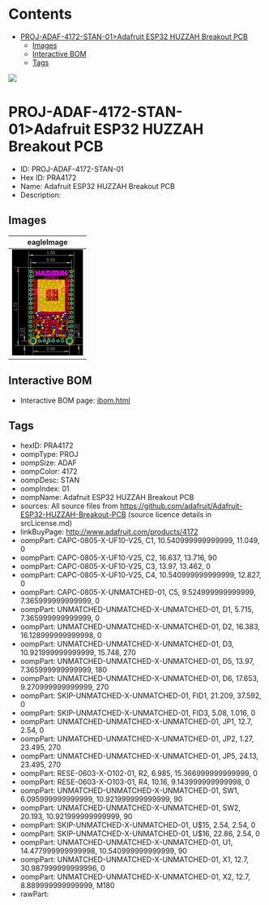 



Contents
========

* [PROJ-ADAF-4172-STAN-01>Adafruit ESP32 HUZZAH Breakout PCB](#proj-adaf-4172-stan-01adafruit-esp32-huzzah-breakout-pcb)
	* [Images](#images)
	* [Interactive BOM](#interactive-bom)
	* [Tags](#tags)
  
![][im]
# PROJ-ADAF-4172-STAN-01>Adafruit ESP32 HUZZAH Breakout PCB

- ID: PROJ-ADAF-4172-STAN-01
- Hex ID: PRA4172
- Name: Adafruit ESP32 HUZZAH Breakout PCB
- Description: 

## Images
  
  

|eagleImage|
| :---: |
|[![eagleImage](eagleImage_140.png)](eagleImage_600.png)|

## Interactive BOM

- Interactive BOM page: [ibom.html](kicad/bom/ibom.html)

## Tags

- hexID: PRA4172
- oompType: PROJ
- oompSize: ADAF
- oompColor: 4172
- oompDesc: STAN
- oompIndex: 01
- oompName: Adafruit ESP32 HUZZAH Breakout PCB
- sources: All source files from https://github.com/adafruit/Adafruit-ESP32-HUZZAH-Breakout-PCB (source licence details in srcLicense.md)
- linkBuyPage: http://www.adafruit.com/products/4172
- oompPart: CAPC-0805-X-UF10-V25, C1, 10.540999999999999, 11.049, 0
- oompPart: CAPC-0805-X-UF10-V25, C2, 16.637, 13.716, 90
- oompPart: CAPC-0805-X-UF10-V25, C3, 13.97, 13.462, 0
- oompPart: CAPC-0805-X-UF10-V25, C4, 10.540999999999999, 12.827, 0
- oompPart: CAPC-0805-X-UNMATCHED-01, C5, 9.524999999999999, 7.365999999999999, 0
- oompPart: UNMATCHED-UNMATCHED-X-UNMATCHED-01, D1, 5.715, 7.365999999999999, 0
- oompPart: UNMATCHED-UNMATCHED-X-UNMATCHED-01, D2, 16.383, 16.128999999999998, 0
- oompPart: UNMATCHED-UNMATCHED-X-UNMATCHED-01, D3, 10.921999999999999, 15.748, 270
- oompPart: UNMATCHED-UNMATCHED-X-UNMATCHED-01, D5, 13.97, 7.365999999999999, 180
- oompPart: UNMATCHED-UNMATCHED-X-UNMATCHED-01, D6, 17.653, 9.270999999999999, 270
- oompPart: SKIP-UNMATCHED-X-UNMATCHED-01, FID1, 21.209, 37.592, 0
- oompPart: SKIP-UNMATCHED-X-UNMATCHED-01, FID3, 5.08, 1.016, 0
- oompPart: UNMATCHED-UNMATCHED-X-UNMATCHED-01, JP1, 12.7, 2.54, 0
- oompPart: UNMATCHED-UNMATCHED-X-UNMATCHED-01, JP2, 1.27, 23.495, 270
- oompPart: UNMATCHED-UNMATCHED-X-UNMATCHED-01, JP5, 24.13, 23.495, 270
- oompPart: RESE-0603-X-O102-01, R2, 6.985, 15.366999999999999, 0
- oompPart: RESE-0603-X-O103-01, R4, 10.16, 9.143999999999998, 0
- oompPart: UNMATCHED-UNMATCHED-X-UNMATCHED-01, SW1, 6.095999999999999, 10.921999999999999, 90
- oompPart: UNMATCHED-UNMATCHED-X-UNMATCHED-01, SW2, 20.193, 10.921999999999999, 90
- oompPart: SKIP-UNMATCHED-X-UNMATCHED-01, U$15, 2.54, 2.54, 0
- oompPart: SKIP-UNMATCHED-X-UNMATCHED-01, U$16, 22.86, 2.54, 0
- oompPart: UNMATCHED-UNMATCHED-X-UNMATCHED-01, U1, 14.477999999999998, 10.540999999999999, 90
- oompPart: UNMATCHED-UNMATCHED-X-UNMATCHED-01, X1, 12.7, 30.987999999999996, 0
- oompPart: UNMATCHED-UNMATCHED-X-UNMATCHED-01, X2, 12.7, 8.889999999999999, M180
- rawPart: 



[im]: eagleImage_450.png
